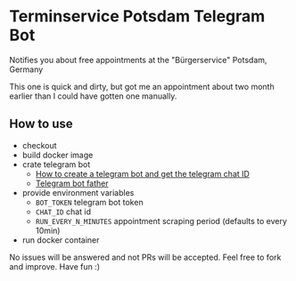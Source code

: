 # Terminservice Potsdam Telegram Bot
Notifies you about free appointments at the "Bürgerservice" Potsdam, Germany

This one is quick and dirty, but got me an appointment about two month earlier than I could have gotten one manually.

## How to use
- checkout
- build docker image
- crate telegram bot
  - [How to create a telegram bot and get the telegram chat ID](https://gist.github.com/nafiesl/4ad622f344cd1dc3bb1ecbe468ff9f8a)
  - [Telegram bot father](https://core.telegram.org/bots/features#botfather)
- provide environment variables
  - `BOT_TOKEN` telegram bot token 
  - `CHAT_ID` chat id
  - `RUN_EVERY_N_MINUTES` appointment scraping period (defaults to every 10min)
- run docker container

No issues will be answered and not PRs will be accepted. Feel free to fork and improve. Have fun :)
